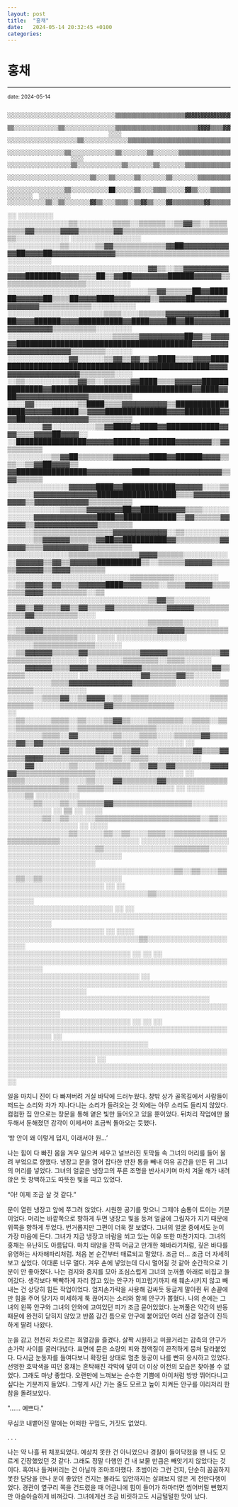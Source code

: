 ```yaml
---
layout: post
title:  "홍채"
date:   2024-05-14 20:32:45 +0100
categories:
---
```


홍채
=============
- - -
  <sup>date:   2024-05-14</sup>

  
                                              ░░░░░░░░░░░░░░░░░░░░░░░░░░░░░░░░░░▒▒▒▒▒▒▒▒▒▒▒▒▒▒▒▒▒▒▒▒▒▒▓▓▓▓▓▓▓▓▓▓▓▓▓▓▓▓▓▓▓▓▓▓▓▓▒▒
                                                ▒▒░░░░░░░░░░░░░░▒▒░░░░░░░░░░░░░░░░▒▒▒▒▒▒▒▒▒▒▒▒▒▒▒▒▒▒▒▒▒▒▒▒▒▒▓▓▓▓▒▒▒▒▓▓▓▓▓▓▓▓▓▓▒▒
                                    ░░░░  ░░░░░░░░░░░░░░░░░░░░░░▒▒░░░░░░░░░░░░░░▒▒▒▒▒▒▒▒▒▒▒▒▒▒▒▒▒▒▒▒▒▒▒▒▒▒▒▒▒▒▒▒▒▒▒▒▒▒▒▒▒▒▒▒▒▒▒▒
                                ░░░░░░░░░░░░░░░░░░▒▒░░░░░░░░░░░░░░▒▒░░░░░░░░▒▒░░░░░░░░▒▒▒▒▒▒▒▒▒▒▒▒▒▒▒▒▒▒▒▒▒▒▒▒▒▒▒▒▒▒▒▒▒▒▒▒▒▒▒▒▒▒
                        ░░░░  ░░░░░░░░░░░░░░░░░░░░▒▒░░░░░░░░░░░░░░▒▒░░░░░░░░▒▒░░░░░░░░▒▒▒▒▒▒▒▒▒▒▒▒▒▒▒▒▒▒▒▒▒▒▒▒▒▒▒▒▒▒▒▒▒▒▒▒▒▒▒▒▒▒
                          ░░░░░░░░░░░░░░░░░░░░░░░░░░▒▒░░░░▒▒░░░░░░▒▒░░░░░░░░▒▒░░░░░░░░▒▒▒▒▒▒▒▒▒▒▒▒▒▒▒▒▒▒▒▒▒▒▒▒▒▒▒▒▒▒▒▒▒▒▒▒▒▒▒▒▒▒
                    ░░░░░░░░░░░░░░░░░░▒▒░░░░░░░░░░░░██░░░░░░▒▒░░░░▒▒▒▒░░░░░░▓▓▒▒░░░░▒▒▒▒▒▒▒▒▒▒▒▒▒▒▒▒▒▒▒▒▒▒▒▒▒▒▒▒▒▒▒▒▒▒▒▒▒▒▒▒▒▒▒▒
    ░░░░░░░░  ░░░░░░░░░░  ░░░░░░░░░░░░▒▒░░▒▒░░░░░░░░▓▓▒▒░░░░▒▒▒▒░░▒▒▓▓▒▒░░░░▓▓▒▒▒▒▒▒▒▒▒▒▓▓▒▒▒▒▒▒▒▒▒▒▒▒▒▒▒▒▒▒▒▒▒▒▒▒▒▒▒▒▒▒▒▒░░░░░░
░░  ░░░░░░░░  ░░░░░░░░░░░░░░▒▒░░░░░░░░▒▒▒▒░░▒▒▒▒▒▒░░▒▒▓▓▒▒░░▒▒▒▒▒▒▒▒▓▓▒▒▒▒▒▒▓▓▓▓▒▒▒▒▒▒▒▒▓▓▒▒▒▒▒▒▒▒▒▒▒▒▒▒▒▒▒▒▒▒▒▒▒▒▒▒░░░░░░░░░░░░
░░░░░░░░░░░░░░░░  ░░░░░░░░░░░░▒▒░░░░░░▒▒▓▓▒▒▒▒▒▒▒▒▒▒▒▒▓▓██▓▓▓▓▓▓▓▓▓▓▓▓██▓▓▓▓██▓▓▓▓▓▓▓▓▓▓▓▓▓▓▒▒▒▒▒▒▒▒▒▒▒▒▒▒▒▒▒▒▒▒▒▒▒▒▒▒░░░░░░░░░░
░░░░░░░░░░░░░░░░░░░░░░░░░░░░░░░░▓▓▒▒░░▒▒▓▓▓▓▓▓▓▓▓▓▓▓▓▓████████▓▓▓▓▒▒▒▒██▒▒▓▓██▓▓▓▓▓▓▓▓██████▓▓▓▓▓▓▒▒▒▒▒▒▒▒▒▒▒▒▒▒▒▒▒▒▒▒░░░░░░░░░░
░░░░░░░░░░░░░░░░░░░░░░░░░░░░░░░░▒▒▓▓▒▒▒▒▒▒██▓▓██████▓▓▓▓▓▓██▒▒▒▒██▓▓▓▓████▓▓▓▓▓▓▓▓▒▒▓▓▓▓▓▓██▓▓▓▓▓▓▓▓▓▓▓▓▓▓▒▒▒▒▒▒▒▒▒▒▒▒░░░░░░░░░░
░░░░░░░░░░░░░░░░░░░░░░▒▒▒▒░░░░▒▒▒▒▒▒▓▓▓▓▓▓▓▓▓▓▓▓████▓▓▓▓██████▓▓▓▓██████████▓▓████▓▓▓▓██▓▓██▓▓▓▓▓▓▓▓▓▓▓▓▓▓▓▓▓▓▒▒▒▒▒▒▒▒▒▒░░░░░░░░
░░░░░░░░░░░░░░░░░░░░░░░░▒▒▒▒▒▒▓▓▓▓▓▓▓▓▓▓██▓▓▒▒▓▓▓▓▓▓████████████████████████████████████████▓▓▓▓▓▓▓▓▓▓▓▓▓▓▓▓▓▓▓▓▓▓▒▒▒▒▒▒▒▒░░░░░░
░░░░░░░░░░░░░░▓▓░░░░░░▒▒▓▓▒▒▓▓▒▒▓▓████▒▒▒▒▓▓▓▓██████████████████████████████████████████████████▓▓▓▓▓▓▓▓▓▓▓▓▓▓▓▓▓▓▓▓▒▒▒▒▒▒▒▒░░░░
░░▒▒░░░░░░░░░░▒▒▓▓▒▒░░▒▒▒▒▒▒▓▓████▒▒▒▒▓▓▓▓▓▓██████████████▓▓████████████████████████████████▓▓████▓▓██▓▓▓▓▓▓▓▓▓▓▓▓▓▓▓▓▒▒▒▒▒▒▒▒▒▒
░░░░▓▓░░░░░░░░░░▒▒████▒▒▒▒▓▓▓▓▓▓▓▓▓▓▒▒████████████████▓▓▓▓▓▓██████▒▒▓▓▓▓██████████████▓▓▓▓████████▓▓▓▓██▓▓▓▓▓▓▓▓▓▓▓▓▓▓▒▒▒▒▒▒▒▒▒▒
░░░░░░░░▓▓░░░░░░░░░░▒▒▓▓████▓▓████▓▓████████████▓▓▓▓▒▒▒▒▓▓▓▓██▓▓▓▓░░  ░░████████████████▓▓▓▓▓▓██████▓▓██████▓▓▓▓▓▓▓▓▒▒▓▓▒▒▒▒▒▒▒▒
░░░░░░░░░░▒▒▓▓██▒▒▒▒▒▒▒▒▓▓▓▓▓▓▓▓████▓▓██████▓▓▓▓▒▒▒▒░░▒▒▓▓██▓▓▓▓▒▒    ▓▓████████████████▓▓▓▓▓▓▓▓▓▓████▓▓▓▓▓▓▓▓▓▓▓▓▓▓▓▓▒▒▓▓▒▒▒▒▒▒
░░░░░░░░░░░░░░▓▓▓▓▓▓████▓▓████████████▓▓▓▓▓▓░░░░▒▒░░░░░░▓▓▓▓▓▓▓▓▓▓▓▓▓▓██████████████████▒▒▒▒▓▓▓▓▓▓▓▓▓▓▓▓▒▒▓▓▓▓▓▓▓▓▓▓▓▓▒▒▒▒▒▒▒▒▒▒
░░░░░░░░░░░░▒▒▒▒▒▒▓▓▓▓▓▓▓▓██▓▓████▓▓▓▓▓▓▒▒▒▒░░░░░░░░░░░░▓▓▓▓▓▓▓▓▓▓▓▓▓▓████▓▓████████████▒▒▓▓▒▒▒▒▒▒▓▓▓▓▓▓▒▒▓▓▓▓▓▓▓▓▓▓▓▓▓▓▒▒▒▒▒▒▒▒
░░░░░░▒▒▒▒▒▒▒▒▒▒▒▒▒▒▒▒▒▒▓▓▓▓▓▓▓▓▓▓▓▓░░▒▒░░░░░░░░░░░░░░░░▒▒▓▓▓▓▓▓▒▒▒▒▒▒▓▓██▓▓██████████▓▓▒▒▒▒▒▒▒▒▒▒▓▓▓▓▓▓▒▒▒▒▓▓▓▓▓▓▓▓▓▓▒▒▒▒▒▒▒▒▒▒
░░░░░░░░░░░░░░▒▒▒▒▒▒▒▒▒▒▒▒▒▒▒▒▓▓▓▓▒▒▒▒▒▒░░░░░░░░░░      ░░▓▓▓▓▓▓▒▒▓▓▒▒▓▓▓▓▓▓██████████▒▒░░▒▒▒▒▒▒▓▓▓▓▓▓▒▒▒▒▒▒▓▓▓▓▓▓▒▒▓▓▓▓▒▒▒▒▒▒▒▒
░░░░░░░░░░░░░░░░░░░░░░░░░░░░▒▒▒▒▒▒▒▒▒▒░░░░░░░░░░        ░░▒▒▓▓▓▓▒▒▓▓▒▒▒▒▓▓▓▓▓▓████▓▓▓▓▒▒▒▒░░▒▒▒▒▓▓▓▓▓▓▒▒▒▒▒▒▒▒▓▓▓▓▒▒▒▒▒▒▒▒▒▒░░▒▒
░░░░░░░░░░░░░░░░░░░░░░░░░░░░░░░░▒▒▓▓▒▒░░░░░░░░            ░░▓▓▒▒▓▓▒▒▒▒▓▓▒▒▓▓▒▒▒▒▓▓▒▒▒▒▒▒▒▒▒▒▒▒▓▓▓▓▓▓▒▒▒▒▒▒▒▒▒▒▒▒▓▓▒▒▒▒▒▒▒▒▒▒░░░░
░░░░░░░░░░░░░░░░░░░░░░░░░░░░░░░░▒▒▒▒▒▒▒▒░░░░░░░░          ░░▒▒▓▓▓▓▒▒▒▒▒▒▒▒▒▒▒▒▒▒▒▒▒▒▒▒▒▒▒▒▒▒▓▓▓▓▓▓▒▒▒▒▒▒▒▒▒▒▒▒▒▒▒▒▒▒▒▒▒▒▒▒▒▒░░░░
░░░░  ░░░░░░░░░░░░░░░░  ░░░░░░▒▒▒▒▒▒▒▒▒▒▒▒▒▒░░░░░░          ░░▒▒▓▓▓▓▓▓▒▒▒▒▒▒▓▓▒▒▒▒▒▒▒▒▒▒▒▒▓▓▓▓▓▓▒▒▒▒▒▒▒▒▒▒▒▒▓▓▒▒▒▒▒▒▒▒▒▒░░░░░░░░
                          ░░░░░░░░▒▒▒▒▒▒▒▒░░▒▒▒▒░░░░░░        ░░░░▓▓▓▓▓▓▒▒▒▒▓▓▓▓▒▒▓▓▓▓▓▓▓▓▓▓▒▒▒▒▒▒▒▒▒▒▒▒▒▒▒▒▓▓▒▒▒▒▒▒░░░░░░░░░░░░
                          ░░░░░░░░░░░░░░▓▓▒▒▒▒▒▒▓▓▒▒░░░░░░  ░░░░░░░░░░▒▒▒▒▓▓▓▓▓▓▓▓▓▓▓▓▓▓▒▒▒▒▒▒▒▒▒▒░░░░░░░░░░▒▒▒▒▒▒▒▒░░░░░░░░░░░░
                          ░░░░░░░░▒▒▒▒▓▓░░▒▒▓▓▓▓░░▒▒░░▒▒▒▒░░░░░░░░░░░░░░▒▒▒▒▒▒▒▒▒▒░░░░░░▒▒▒▒▒▒▒▒▒▒▓▓▒▒▒▒▒▒▒▒▒▒▒▒▒▒░░░░░░░░░░░░░░
                                ░░▒▒░░░░░░▒▒▒▒░░▒▒░░░░▒▒▓▓▒▒░░░░▒▒▒▒▒▒▒▒░░▒▒▒▒░░▒▒░░▒▒▒▒▒▒▒▒▒▒▒▒░░▒▒▒▒▒▒▒▒▒▒▒▒▒▒▒▒▒▒░░░░░░░░░░░░
                                ░░░░░░░░▒▒▒▒░░▓▓░░░░░░░░▒▒░░░░▒▒▒▒░░░░▒▒▒▒▒▒▓▓▒▒▒▒▒▒▓▓▒▒▓▓▒▒▒▒▒▒▒▒▒▒▒▒▒▒▒▒▒▒▒▒▒▒▒▒░░░░░░░░    ░░
                                ░░░░░░░░░░░░▓▓░░░░░░▓▓▓▓░░▒▒▓▓░░░░▒▒▒▒▒▒▒▒▓▓▒▒▒▒▓▓▒▒▒▒▓▓▓▓▒▒▒▒▒▒▒▒▒▒▒▒▒▒░░▒▒░░▒▒▒▒░░░░░░░░░░░░  
                                      ░░░░▓▓░░░░░░░░▒▒░░░░▒▒▒▒▒▒▒▒░░▒▒▓▓▒▒▓▓▒▒▒▒▒▒▒▒▓▓▓▓▓▓▒▒▒▒▒▒▒▒▒▒▒▒▒▒▒▒▒▒░░░░░░░░░░░░░░░░░░░░
                                    ░░  ▒▒▒▒░░░░░░░░▒▒░░░░▒▒░░░░▓▓▒▒▒▒▒▒▒▒▓▓▒▒▒▒▒▒▒▒▒▒▒▒▒▒▒▒▒▒▒▒▒▒▒▒▒▒▒▒░░▒▒▒▒▒▒░░░░░░░░░░░░░░░░
░░                                    ░░░░      ░░░░▒▒  ░░░░░░░░░░  ░░░░░░▒▒░░░░▒▒░░▒▒▒▒▒▒▓▓▒▒▒▒▒▒▒▒▒▒▒▒▒▒▒▒▒▒░░░░░░░░░░░░░░░░░░
░░                                    ▒▒            ░░  ░░░░  ░░░░░░░░▒▒░░▒▒░░░░░░▒▒▒▒▒▒▒▒▒▒▒▒▒▒▒▒▒▒▒▒▒▒▒▒░░▒▒░░░░░░░░░░░░░░░░░░
░░                                  ░░░░        ░░░░░░░░░░░░░░▒▒░░░░░░▒▒░░▒▒░░░░▒▒▒▒░░▒▒▒▒▒▒▒▒▒▒▒▒▒▒▒▒▒▒▒▒▒▒▒▒░░░░░░░░░░░░░░░░░░
░░░░░░░░░░░░░░░░░░░░                              ░░░░░░░░░░░░░░░░░░░░▒▒░░░░░░░░░░░░░░░░▒▒▒▒▒▒▒▒░░░░░░░░░░░░░░░░░░░░░░░░░░░░░░  
░░░░░░░░░░░░░░░░░░░░                              ░░░░░░░░░░░░░░░░░░░░░░░░░░░░░░░░░░░░░░▒▒░░▒▒░░░░▒▒░░▒▒░░▒▒░░░░░░░░░░░░░░░░░░  
░░░░░░░░░░░░░░░░░░░░░░                            ░░    ░░      ░░░░░░░░░░░░░░░░░░░░░░░░░░░░░░░░▒▒░░░░░░░░░░░░░░░░░░░░░░        
░░░░░░░░░░░░░░░░░░░░░░░░                            ░░  ░░    ░░░░░░░░░░░░░░░░░░░░░░░░░░░░░░░░░░░░░░░░░░░░░░░░░░░░░░░░░░░░      
░░░░░░░░░░░░░░░░░░░░░░  ░░                                ░░░░  ░░░░░░░░░░░░░░░░░░░░░░░░░░░░░░▒▒░░░░░░░░░░░░░░░░░░░░░░          
░░░░░░░░░░░░░░░░░░░░░░░░░░░░    ░░                  ░░  ░░  ░░░░░░░░░░░░░░░░░░░░░░░░░░░░░░░░░░░░░░░░░░░░░░░░░░░░░░░░░░          
░░░░░░░░░░░░░░░░░░░░░░░░░░░░░░      ░░        ░░░░░░░░░░░░░░░░░░░░░░░░░░░░░░░░░░░░░░░░░░░░░░░░░░░░░░░░░░░░░░░░░░░░              
░░░░░░░░░░░░░░░░░░░░░░░░░░░░░░░░░░░░░░░░░░░░░░      ░░░░░░░░░░░░░░░░░░░░░░░░░░░░░░░░░░░░░░░░░░░░░░░░░░░░░░░░░░░░░░              
░░░░░░░░░░░░░░░░░░░░░░░░░░░░  ░░  ░░        ░░  ░░░░░░░░░░░░░░░░░░░░░░░░░░░░░░░░░░░░░░░░░░░░░░░░░░░░░░░░░░░░    ░░              
░░░░░░░░░░░░░░░░░░░░░░░░░░░░░░░░  ░░░░░░░░░░░░░░░░░░░░░░░░░░░░░░░░░░░░░░░░░░░░░░░░░░░░░░░░░░░░░░░░░░░░░░  ░░                    
░░░░░░░░░░░░░░░░░░░░░░░░░░░░░░░░░░░░░░░░░░░░░░░░░░░░░░░░░░░░░░░░░░░░░░░░░░░░░░░░░░░░░░░░░░░░░░░░░░░░░░                          


 일을 마치니 진이 다 빠져버려 거실 바닥에 드러누웠다. 창밖 상가 골목길에서 사람들이 떠드는 소리와 차가 지나다니는 소리가 들려오는 것 외에는 아무 소리도 들리지 않았다. 컴컴한 집 안으로는 창문을 통해 옅은 빛만 들어오고 있을 뿐이었다. 뒤처리 작업에만 몰두해서 둔해졌던 감각이 이제서야 조금씩 돌아오는 듯했다.

‘방 안이 왜 이렇게 덥지, 이래서야 원…’

나는 힘이 다 빠진 몸을 겨우 일으켜 세우고 널브러진 토막들 속 그녀의 머리를 들어 올려 부엌으로 향했다. 냉장고 문을 열어 잡다한 반찬 통을 빼내 여유 공간을 만든 뒤 그녀의 머리를 넣었다. 그녀의 얼굴은 냉장고의 푸른 조명을 반사시키며 마치 겨울 해가 내려앉은 듯 창백하고도 따뜻한 빛을 띠고 있었다.

“아! 이제 조금 살 것 같다.”

문이 열린 냉장고 앞에 쭈그려 앉았다. 시원한 공기를 맞으니 그제야 숨통이 트이는 기분이었다. 머리는 바깥쪽으로 향하게 두면 냉장고 빛을 등져 얼굴에 그림자가 지기 때문에 위쪽을 향하게 두었다. 번거롭지만 그편이 더욱 잘 보였다. 그녀의 얼굴 중에서도 눈이 가장 마음에 든다. 그녀가 지금 냉장고 바람을 쐬고 있는 이유 또한 마찬가지다. 그녀의 홍채는 유난히도 아름답다. 마치 태양을 잔뜩 머금고 만개한 해바라기처럼, 깊은 바다를 유영하는 사자해파리처럼. 처음 본 순간부터 매료되고 말았다. 조금 더… 조금 더 자세히 보고 싶었다. 이대론 너무 멀다. 겨우 손에 넣었는데 다시 멀어질 것 같아 순간적으로 기분이 안 좋아졌다. 나는 검지와 중지를 모아 조심스럽게 그녀의 눈꺼풀 아래로 비집고 들어갔다. 생각보다 빡빡하게 자리 잡고 있는 안구가 미끄럽기까지 해 훼손시키지 않고 빼내는 건 상당히 힘든 작업이었다. 엄지손가락을 사용해 감싸듯 둥글게 말아쥔 뒤 손끝에만 힘을 주어 당기자 미세하게 툭 끊어지는 소리와 함께 안구가 뽑혔다. 나의 손에는 그녀의 왼쪽 안구와 그녀의 안와에 고여있던 피가 조금 묻어있었다. 눈꺼풀은 약간의 반동 때문에 완전히 닫히지 않았고 반쯤 감긴 틈으로 안구에 붙어있던 여러 신경 혈관이 진득하게 딸려 나왔다.

눈을 감고 천천히 차오르는 희열감을 즐겼다. 살짝 시원하고 미끌거리는 감촉의 안구가 손가락 사이를 굴러다녔다. 표면에 묻은 소량의 피와 점액질이 끈적하게 뭉쳐 달라붙었다. 다시금 눈동자를 들여다보니 확장된 상태로 멈춘 동공이 나를 빤히 응시하고 있었다. 선명한 호박색을 띠던 홍채는 혼탁해진 각막에 덮여 더 이상 이전의 모습은 찾아볼 수 없었다. 그래도 마냥 좋았다. 오랜만에 느껴보는 순수한 기쁨에 아이처럼 방방 뛰어다니고 싶다는 기분까지 들었다. 그렇게 시간 가는 줄도 모르고 높이 치켜든 안구를 이리저리 한참을 돌려보았다.

"...... 예쁘다."

무심코 내뱉어진 말에는 어떠한 꾸밈도, 거짓도 없었다.

. . .

나는 약 나흘 뒤 체포되었다. 예상치 못한 건 아니었으나 경찰이 들이닥쳤을 땐 나도 모르게 긴장했었던 것 같다. 그래도 정말 다행인 건 내 보물 만큼은 빼앗기지 않았다는 것이다. 혹여나 들켜버리는 건 아닐까 조마조마했다. 초범이라 그런 건지, 단순히 꼼꼼하지 못한 담당을 만나 운이 좋았던 건지는 몰라도 입안까지는 살펴보지 않은 게 천만다행이었다. 경관이 옆구리 쪽을 건드렸을 때 어금니에 힘이 들어가 하마터면 씹어버릴 뻔했지만 아슬아슬하게 비껴갔다. 그녀에게선 조금 비릿하고도 시금털털한 맛이 났다.
